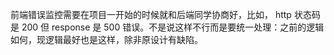 前端错误监控需要在项目一开始的时候就和后端同学协商好，比如， http 状态码是 200 但 response 是 500 错误。不是说这样不行而是要统一处理：之前的逻辑如何，现逻辑最好也是这样，除非原设计有缺陷。
